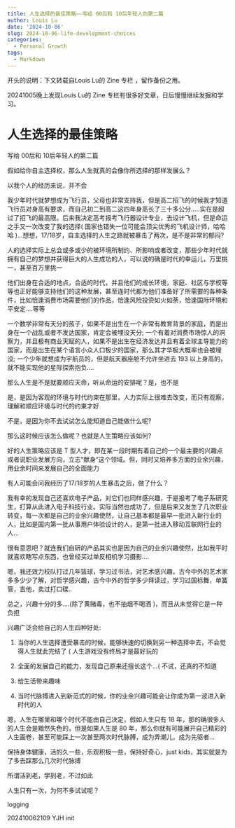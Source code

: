 ```yaml
---
title: 人生选择的最佳策略——写给 00后和 10后年轻人的第二篇
author: Louis Lu
date: '2024-10-06'
slug: 2024-10-06-life-development-choices
categories:
  - Personal Growth
tags:
  - Markdown
---
```

开头的说明：下文转载自Louis Lu的 Zine 专栏 ，留作备份之用。

20241005晚上发现Louis Lu的 Zine 专栏有很多好文章，日后慢慢继续发掘和学习。



# 人生选择的最佳策略

写给 00后和 10后年轻人的第二篇 

假如给你自主选择权，那么人生就真的会像你所选择的那样发展么？



以我个人的经历来说，并不会



我少年时代就梦想成为飞行员，父母也非常支持我，但是高二招飞的时候我才知道飞行员对身高有要求，而自己初二到高二这四年身高长了三十多公分.....实在是超过了招飞的最高限。后来我决定高考报考飞行器设计专业，去设计飞机，但是命运之手又一次改变了我的选择( 国家也错失一位可能会顶尖优秀的飞机设计师，哈哈哈 )...想想，17/18岁，自主选择的人生之路就被暴击了两次，是不是非常的郁闷?



人的选择实际上总会或多或少的被环境所制约、所影响或者改变，那些少年时代就拥有自己的梦想并获得巨大的人生成功的人，可以说的确是时代的幸运儿，万里挑一，甚至百万里挑一



他们出身在合适的地点，合适的时代，并且他们的成长环境，家庭、社区与学校等等也正好能够支持他们的这种发展，甚至连时代都为他们准备好了所需要的各种条件，比如恰逢消费市场需要他们的作品，恰逢风险投资如火如荼，恰逢国际环境和平安定....等等



一个数学非常有天分的孩子，如果不是出生在一个非常有教育背景的家庭，而是出身在一个战乱或者不发达国家，肯定会被埋没天分;  一个有着对消费市场惊人的洞察力，并且极有商业天赋的人，如果不是出生在经济发达并且有着全球主导能力的国家，而是出生在某个语言小众人口极少的国家，那么其才华极大概率也会被埋没; 一个少年就想成为宇航员的，但是航天器座舱不允许坐进去 193 以上身高的，就不能实现他的星际探索抱负....



那么人生是不是就要顺应天命，听从命运的安排呢？是，也不是



是，是因为客观的环境与时代约束在那里，人力实际上很难去改变，而只有观察，理解和顺应环境与时代的约束才好



不是，是因为你不去试试怎么能知道自己能做什么呢?



那么这时候应该怎么做呢？也就是人生策略应该如何?



好的人生策略应该是 T 型人才，即在某一段时期有着自己的一个最主要的兴趣点或者说职业发展方向，立志“献身“这个领域。但，同时又培养多方面的业余兴趣，用业余时间来发展自己的全面能力



有人可能会问我经历了17/18岁的人生暴击之后，做了什么？ 



我有幸的发现自己还喜欢电子产品，对它们也同样感兴趣，于是报考了电子系研究生，打算从此进入电子科技行业。实际当然也成功了，但是后来又发生了几次职业转变，每一次都是自己的业余兴趣使然，让自己基本都是最早一批进入新行业的人，比如是国内第一批从事用户体验设计的人，是第一批进入移动互联网行业的人...



很有意思吧？就连我们自研的产品其实也是因为自己的业余兴趣使然，比如我平时就喜欢瞎写点东西，也曾经买过单反相机学习摄影....



嗯，我还效力校队打过几年篮球，学习过书法，对艺术感兴趣，古今中外的艺术家多多少少了解，对哲学感兴趣，古今中外的哲学多少拜读过，学习过国标舞，单簧管，吉他，卖过打口碟..



总之，兴趣十分的多....(除了黄赌毒，也不抽烟不喝酒 )，而且从未觉得它是一种负担



兴趣广泛会给自己的人生四种好处:

1. 当你的人生选择遭受暴击的时候，能够快速的切换到另一种选择中去，不会觉得人生就此完结了  ( 人生游戏没有终局才是最好玩的



2. 全面的发展自己的能力，发现自己原来还擅长这个...( 不试，还真的不知道



3. 给生活带来趣味 



4. 当时代脉搏进入到新范式的时候，你的业余兴趣可能会让你成为第一波进入新时代的人



嗯，人生在哪里和哪个时代不能由自己决定，假如人生只有 18 年，那的确很多人的人生会是黯然失色的，但是如果人生是 80 年，那么你就有可能展开自己精彩的人生画卷，甚至可能踩上一次甚至两次时代脉膊，成为弄潮儿，成为先驱者...



保持身体健康，活的久一些，乐观积极一些，保持好奇心，just kids，其实就是为了多去踩那么几次时代脉搏



所谓活到老，学到老，不过如此



人生只有一次，为何不多试试呢？







logging

202410062109 YJH init


